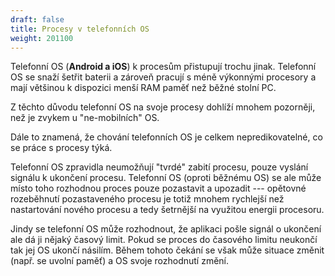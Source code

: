 ```yaml
---
draft: false
title: Procesy v telefonních OS
weight: 201100
---
```


Telefonní OS (**Android a iOS**) k procesům přistupují trochu jinak. Telefonní OS se snaží šetřit baterii a zároveň pracují s méně výkonnými procesory a mají většinou k dispozici menší RAM paměť než běžné stolní PC.

Z těchto důvodu telefonní OS na svoje procesy dohlíží mnohem pozorněji, než je zvykem u "ne-mobilních" OS.   

Dále to znamená, že chování telefonních OS je celkem nepredikovatelné, co se práce s procesy týká.  

Telefonní OS zpravidla neumožňují "tvrdé" zabití procesu, pouze vyslání signálu k ukončení procesu. Telefonní OS (oproti běžnému OS) se ale může místo toho rozhodnou proces pouze pozastavit a upozadit --- opětovné rozeběhnutí pozastaveného procesu je totiž mnohem rychlejší než nastartování nového procesu a tedy šetrnější na využitou energii procesoru.

Jindy se telefonní OS může rozhodnout, že aplikaci pošle signál o ukončení ale dá ji nějaký časový limit. Pokud se proces do časového limitu neukončí tak jej OS ukončí násilím. Během tohoto čekání se však může situace změnit (např. se uvolní paměť) a OS svoje rozhodnutí změní.